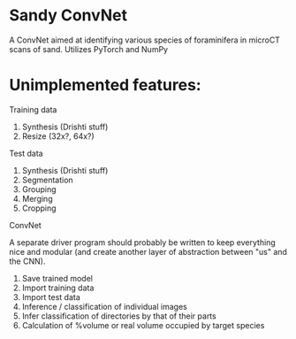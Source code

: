 # Sandy ConvNet
A ConvNet aimed at identifying various species of foraminifera in microCT scans of sand.
Utilizes PyTorch and NumPy

# Unimplemented features:

Training data

1. Synthesis (Drishti stuff)
2. Resize (32x?, 64x?)

Test data

1. Synthesis (Drishti stuff)
2. Segmentation
3. Grouping
4. Merging
5. Cropping

ConvNet

A separate driver program should probably be written to keep everything nice and modular (and create another layer of abstraction between "us" and the CNN).

1. Save trained model
2. Import training data
3. Import test data
4. Inference / classification of individual images
5. Infer classification of directories by that of their parts
6. Calculation of %volume or real volume occupied by target species
